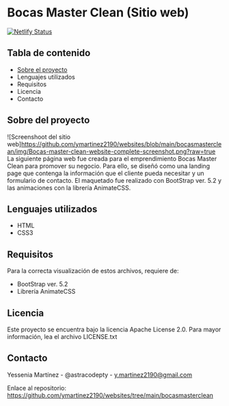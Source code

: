 # Bocas Master Clean (Sitio web)
[![Netlify Status](https://api.netlify.com/api/v1/badges/c9aa7e01-ab0d-4b47-abed-7094ed011877/deploy-status)](https://app.netlify.com/sites/bocasmastercleantp/deploys)
## Tabla de contenido
- [Sobre el proyecto](https://github.com/ymartinez2190/websites/blob/main/bocasmasterclean/README.md#Sobre-el-proyecto)
- Lenguajes utilizados
- Requisitos
- Licencia
- Contacto

## Sobre del proyecto
![Screenshoot del sitio web]https://github.com/ymartinez2190/websites/blob/main/bocasmasterclean/img/Bocas-master-clean-website-complete-screenshot.png?raw=true
La siguiente página web fue creada para el emprendimiento Bocas Master Clean para promover su negocio. Para ello, se diseñó como una landing page que contenga la información que el cliente pueda necesitar y un formulario de contacto. El maquetado fue realizado con BootStrap ver. 5.2 y las animaciones con la librería AnimateCSS.

## Lenguajes utilizados
 - HTML
 - CSS3

## Requisitos
Para la correcta visualización de estos archivos, requiere de:
- BootStrap ver. 5.2
- Librería AnimateCSS

## Licencia
Este proyecto se encuentra bajo la licencia Apache License 2.0. Para mayor información, lea el archivo LICENSE.txt

## Contacto
Yessenia Martínez - @astracodepty - y.martinez2190@gmail.com

Enlace al repositorio: https://github.com/ymartinez2190/websites/tree/main/bocasmasterclean
